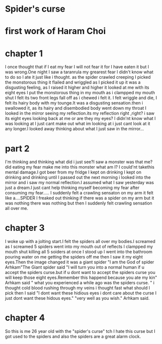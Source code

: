# Spider's curse

# first work of Haram Choi
# chapter 1
I once thought that if I eat my fear I will not fear it for I  have eaten it but I was wrong.One night I saw a taranrula my grearest fear I didn't know what to do so I ate it just like i thought.
as the spider crawled creeping I picked the monstorous thing it flailed and wriggled as I picked it up it was a disgusting feeling, as I raised it higher and higher it looked at me with its eight eyes I put the monstorous thing in my mouth as i clampped my mouth shut I felt its two front legs fall off as i chewed i felt it. I felt wriggle and die, I felt its hairy body with my tounge.It was a disgusting sensation.then i swallowed it, as its hairy and disembodied body went down my throat I looked in the mirror seeing my reflection.its my reflection right ,right? i saw its eight eyes looking back at me or are they my eyes? I didn'nt know what I was looking at 
I just cant make out what im looking at i just cant look at it any longer.I looked away thinking about what I just saw in the mirror...
# part 2
I'm thinking and thinking what did i just see?I saw a monster was that me?did eating my fear make me into this monster what am I?
I could'nt takethis mental damage.I got beer from my fridge I kept on drinking I kept on drinking and drinking until I passed out the next morning i looked into the mirror and i saw my normal reflection.I assumed what I saw yesterday was just a dream.I just cant help thinking myself becoming my fear after consuming my fear.....
I suddenly felt a crawling sensaton on my arm it felt like a....SPIDER I freaked out thinking if there was a spider on my arm but it was nothing there was nothing but then I suddenly felt crawling sensation all over me.
# chapter 3
 I woke up with a jolting start.I felt the spiders all over my bodies.I screamed as I screamed 5 spiders went into my mouth out of reflects I clampped my mouth shut killing all 5 soiders at once I stood up I went into the bathroom pouring water on me getting the spiders off me then I saw it my eight eyes.Then the image changed it was a giant spider "I am the God of spider Arhkam"The Giant spider said "I will turn you into a normal human if u accept the spiders curse.but if u dont want to accept the spiders curse you will keep those eight eyes.Remember this happend because you ate my kin" Arhkam said " what you experienced a while ago was the spiders curse. " i thought cold blood rushing through my veins i thought fast what should I pick then I said "I dont want these hidious eyes i dont care about the curse I just dont want these hidous eyes." "very well as you wish." Arhkam said.
 # chapter 4 
 So this is me 26 year old with the "spider's curse" tch I hate this curse but I got used to the spiders and also the spiders are a great alarm clock.
